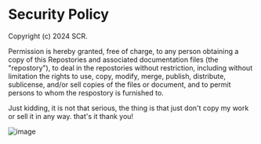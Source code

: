 # Security Policy

Copyright (c) 2024 SCR.

Permission is hereby granted, free of charge, to any person obtaining a copy of this Repostories
and associated documentation files (the "repostory"), to deal in the repostories without restriction,
including without limitation the rights to use, copy, modify, merge, publish, distribute, sublicense, 
and/or sell copies of the files or document, and to permit persons to whom the respostory is furnished to.

Just kidding, it is not that serious, the thing is that just don't copy my work or sell it in any way.
that's it thank you!

![image](https://github.com/Scriptonotics/Codecademy-JavaScript-Beginners-Level/assets/148169522/e5f0050d-2953-4ff0-8faf-d6d88f074e54)


